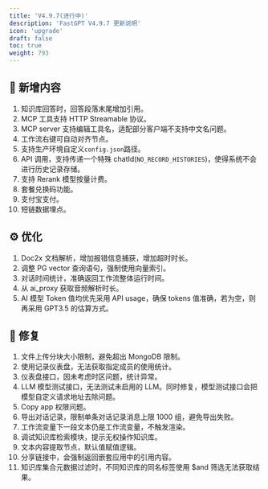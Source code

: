 ```yaml
---
title: 'V4.9.7(进行中)'
description: 'FastGPT V4.9.7 更新说明'
icon: 'upgrade'
draft: false
toc: true
weight: 793
---
```


## 🚀 新增内容

1. 知识库回答时，回答段落末尾增加引用。
2. MCP 工具支持 HTTP Streamable 协议。
3. MCP server 支持编辑工具名，适配部分客户端不支持中文名问题。
4. 工作流右键可自动对齐节点。
5. 支持生产环境自定义`config.json`路径。
6. API 调用，支持传递一个特殊 chatId(`NO_RECORD_HISTORIES`)，使得系统不会进行历史记录存储。
7. 支持 Rerank 模型按量计费。
8. 套餐兑换码功能。
9. 支付宝支付。
10. 短链数据埋点。

## ⚙️ 优化

1. Doc2x 文档解析，增加报错信息捕获，增加超时时长。
2. 调整 PG vector 查询语句，强制使用向量索引。
3. 对话时间统计，准确返回工作流整体运行时间。
4. 从 ai_proxy 获取音频解析时长。
5. AI 模型 Token 值均优先采用 API usage，确保 tokens 值准确，若为空，则再采用 GPT3.5 的估算方式。

## 🐛 修复

1. 文件上传分块大小限制，避免超出 MongoDB 限制。
2. 使用记录仪表盘，无法获取指定成员的使用统计。
3. 仪表盘接口，因未考虑时区问题，统计异常。
4. LLM 模型测试接口，无法测试未启用的 LLM。同时修复，模型测试接口会把模型自定义请求地址去除问题。
5. Copy app 权限问题。
6. 导出对话记录，限制单条对话记录消息上限 1000 组，避免导出失败。
7. 工作流变量下一段文本仍是工作流变量，不触发渲染。
8. 调试知识库检索模块，提示无权操作知识库。
9. 文本内容提取节点，默认值赋值逻辑。
10. 分享链接中，会强制返回嵌套应用中的引用内容。
11. 知识库集合元数据过滤时，不同知识库的同名标签使用 $and 筛选无法获取结果。

